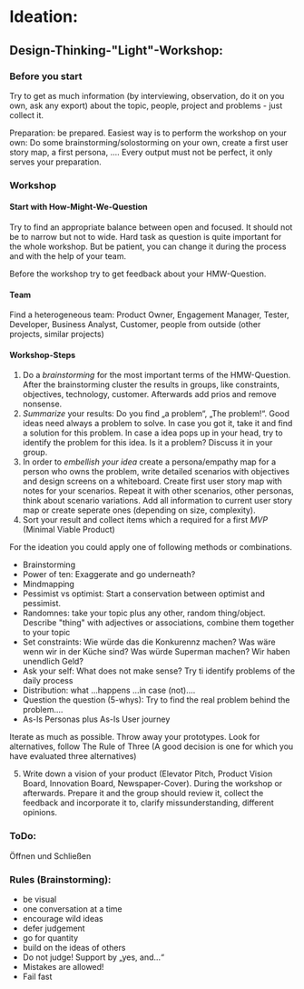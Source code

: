 # Ideation:

## Design-Thinking-"Light"-Workshop:

### Before you start
Try to get as much information (by interviewing, observation, do it on you own, ask any export) about the topic, people, project and problems - just collect it.

Preparation: be prepared. Easiest way is to perform the workshop on your own: Do some brainstorming/solostorming on your own, create a first user story map, a first persona, .... Every output must not be perfect, it only serves your preparation.

### Workshop

#### Start with How-Might-We-Question

Try to find an appropriate balance between open and focused. It should not be to narrow but not to wide. Hard task as question is quite important for the whole workshop. But be patient, you can change it during the process and with the help of your team.  

Before the workshop try to get feedback about your HMW-Question.

#### Team
Find a heterogeneous team: Product Owner, Engagement Manager, Tester, Developer, Business Analyst, Customer, people from outside (other projects, similar projects)

#### Workshop-Steps
1. Do a *brainstorming* for the most important terms of the HMW-Question.
After the brainstorming cluster the results in groups, like constraints, objectives,  technology, customer. Afterwards add prios and remove nonsense.
2. *Summarize* your results:
Do you find „a problem“, „The problem!“. Good ideas need always a problem to solve. In case you got it,  take it and find a solution for this problem.
In case a idea pops up in your head, try to identify the problem for this idea. Is it a problem? Discuss it in your group.
3. In order to *embellish your idea* create a persona/empathy map for a person who owns the problem, write detailed scenarios with objectives and design screens on a whiteboard.
Create first user story map with notes for your scenarios. Repeat it with other scenarios, other personas, think about scenario variations. Add all information to current user story map or create seperate ones (depending on size, complexity).
4. Sort your result and collect items which a required for a first *MVP* (Minimal Viable Product)

  For the ideation you could apply one of following methods or combinations.
  -	Brainstorming
  -	Power of ten: Exaggerate and go underneath?
  -	Mindmapping
  -	Pessimist vs optimist: Start a conservation between optimist and pessimist.
  -	Randomnes: take your topic plus any other, random thing/object. Describe "thing" with adjectives or associations, combine them together to your topic
  -	Set constraints: Wie würde das die Konkurennz machen? Was wäre wenn wir in der Küche sind? Was würde Superman machen? Wir haben unendlich Geld?
  -	Ask your self: What does not make sense? Try ti identify problems of the daily process
  -	Distribution: what ...happens ...in case (not)....
  -	Question the question (5-whys): Try to find the real problem behind the problem....
  -	As-Is Personas plus As-Is User journey

  Iterate as much as possible. Throw away your prototypes. Look for alternatives, follow The Rule of Three (A good decision is one for which you have evaluated three alternatives)

5. Write down a vision of your product (Elevator Pitch, Product Vision Board, Innovation Board, Newspaper-Cover). During the workshop or afterwards. Prepare it and the group should review it, collect the feedback and incorporate it to, clarify missunderstanding, different opinions.

### ToDo:

Öffnen und Schließen

### Rules (Brainstorming):
- be visual
- one conversation at a time
- encourage wild ideas
- defer judgement
- go for quantity
- build on the ideas of others
- Do not judge! Support by „yes, and…“
- Mistakes are allowed!
- Fail fast
